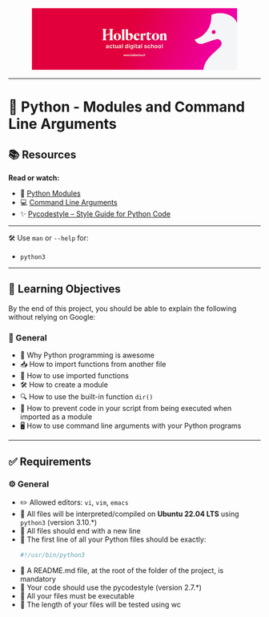 <div align="center"><img src="https://github.com/ksyv/holbertonschool-web_front_end/blob/main/baniere_holberton.png"></div>

---

# 🐍 Python - Modules and Command Line Arguments

## 📚 Resources

**Read or watch:**

- 📘 [Python Modules](https://docs.python.org/3/tutorial/modules.html)
- 💻 [Command Line Arguments](https://docs.python.org/3/library/argparse.html)
- ✨ [Pycodestyle – Style Guide for Python Code](https://pycodestyle.pycqa.org/en/latest/)

---

🛠️ Use `man` or `--help` for:
  - `python3`

---

## 🎯 Learning Objectives

By the end of this project, you should be able to explain the following without relying on Google:

### 🧠 General

- 🚀 Why Python programming is awesome
- 📥 How to import functions from another file
- 🧩 How to use imported functions
- 🛠️ How to create a module
- 🔍 How to use the built-in function `dir()`
- 🛑 How to prevent code in your script from being executed when imported as a module
- 🖥️ How to use command line arguments with your Python programs

---

## ✅ Requirements

### ⚙️ General

- ✏️ Allowed editors: `vi`, `vim`, `emacs`
- 🐧 All files will be interpreted/compiled on **Ubuntu 22.04 LTS** using `python3` (version 3.10.*)
- 🧾 All files should end with a new line
- 🔰 The first line of all your Python files should be exactly:
  ```python
  #!/usr/bin/python3
  ```
- 📄 A README.md file, at the root of the folder of the project, is mandatory
- 🎨 Your code should use the pycodestyle (version 2.7.*)
- 🏃 All your files must be executable
- 📏 The length of your files will be tested using wc
